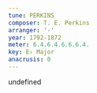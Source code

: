 ```yaml
---
tune: PERKINS
composer: T. E. Perkins
arranger: '-'
year: 1792-1872
meter: 6.4.6.4.6.6.6.4.
key: E♭ Major
anacrusis: 0
---
```

undefined